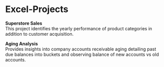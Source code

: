 # Excel-Projects

**Superstore Sales**<br/>
This project identifies the yearly performance of product categories in addition to customer acquisition.

**Aging Analysis**<br/>
Provides insights into company accounts receivable aging detailing past due balances into buckets and observing balance of new accounts vs old accounts.
